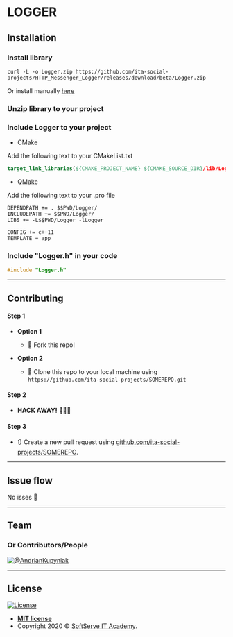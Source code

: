 # LOGGER


## Installation

### Install library 

```shell
curl -L -o Logger.zip https://github.com/ita-social-projects/HTTP_Messenger_Logger/releases/download/beta/Logger.zip
```

Or install manually <a href="https://github.com/ita-social-projects/HTTP_Messenger_Logger/releases/tag/beta"> here </a>

### Unzip library to your project

### Include Logger to your project

- CMake

Add the following text to your CMakeList.txt

```CMake
target_link_libraries(${CMAKE_PROJECT_NAME} ${CMAKE_SOURCE_DIR}/lib/Logger.lib)
```

- QMake

Add the following text to your .pro file
```QMake
DEPENDPATH += . $$PWD/Logger/
INCLUDEPATH += $$PWD/Logger/
LIBS += -L$$PWD/Logger -lLogger

CONFIG += c++11
TEMPLATE = app
```
### Include "Logger.h" in your code
```c++
#include "Logger.h"
```
---

## Contributing

#### Step 1

- **Option 1**
    - 🍴 Fork this repo!

- **Option 2**
    - 👯 Clone this repo to your local machine using `https://github.com/ita-social-projects/SOMEREPO.git`

#### Step 2

- **HACK AWAY!** 🔨🔨🔨

#### Step 3

- 🔃 Create a new pull request using <a href="https://github.com/ita-social-projects/SOMEREPO/compare/" target="_blank">github.com/ita-social-projects/SOMEREPO</a>.

---
## Issue flow

No isses 🙂

---

## Team

### Or Contributors/People

[![@AndrianKupyniak](https://avatars.githubusercontent.com/u/88183610?s=100&v=2)](https://github.com/AndrianKupyniak)

---

## License

[![License](http://img.shields.io/:license-mit-blue.svg?style=flat-square)](http://badges.mit-license.org)

- **[MIT license](http://opensource.org/licenses/mit-license.php)**
- Copyright 2020 © <a href="https://softserve.academy/" target="_blank"> SoftServe IT Academy</a>.
